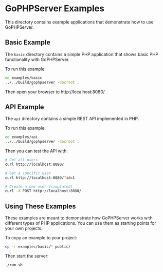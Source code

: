 # GoPHPServer Examples

This directory contains example applications that demonstrate how to use GoPHPServer.

## Basic Example

The `basic` directory contains a simple PHP application that shows basic PHP functionality with GoPHPServer.

To run this example:

```bash
cd examples/basic
../../build/gophpserver -docroot .
```

Then open your browser to http://localhost:8080/

## API Example

The `api` directory contains a simple REST API implemented in PHP.

To run this example:

```bash
cd examples/api
../../build/gophpserver -docroot .
```

Then you can test the API with:

```bash
# Get all users
curl http://localhost:8080/

# Get a specific user
curl http://localhost:8080/?id=1

# Create a new user (simulated)
curl -X POST http://localhost:8080/
```

## Using These Examples

These examples are meant to demonstrate how GoPHPServer works with different types of PHP applications. You can use them as starting points for your own projects.

To copy an example to your project:

```bash
cp -r examples/basic/* public/
```

Then start the server:

```bash
./run.sh
```